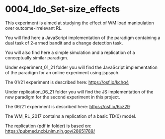 # 0004_Ido_Set-size_effects
This experiment is aimed at studying the effect of WM load manipulation over outcome-irrelevant RL.

You will find here a JavaScript implementation of the paradigm containing a dual task of 2-armed bandit and a change detection task.

You will also find here a simple simulation and a replication of a conceptually similar paradigm.

Under experiment_01_21 folder you will find the JavaScript implementation of the paradigm for an online experiment using jspsych.

The 01/21 experiment is described here: https://osf.io/kchq4

Under replication_06_21 folder you will find the JS implementation of the new paradigm for the second experiment in this project.

The 06/21 experiment is described here: https://osf.io/6cz29

The WM_RL_2017 contains a replication of a basic TD(0) model.

The replication (pdf in folder) is based on: https://pubmed.ncbi.nlm.nih.gov/28651789/
